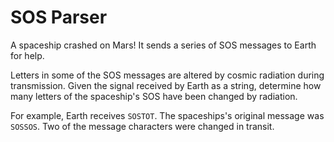 # SOS Parser

A spaceship crashed on Mars! It sends a series of SOS messages to Earth for
help.

Letters in some of the SOS messages are altered by cosmic radiation during
transmission. Given the signal received by Earth as a string, determine how
many letters of the spaceship's SOS have been changed by radiation.

For example, Earth receives `SOSTOT`. The spaceships's original message was
`SOSSOS`. Two of the message characters were changed in transit.
